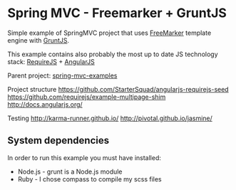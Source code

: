 Spring MVC - Freemarker + GruntJS
===============================

Simple example of SpringMVC project that uses [FreeMarker](http://freemarker.org/) template engine with [GruntJS](http://gruntjs.com/). 

This example contains also probably the most up to date JS technology stack: [RequireJS](http://requirejs.org/) + [AngularJS](http://angularjs.org/)

Parent project: [spring-mvc-examples](../../../)

Project structure
https://github.com/StarterSquad/angularjs-requirejs-seed
https://github.com/requirejs/example-multipage-shim
http://docs.angularjs.org/

Testing
http://karma-runner.github.io/
http://pivotal.github.io/jasmine/

System dependencies
-------------------
In order to run this example you must have installed:
- Node.js - grunt is a Node.js module
- Ruby - I chose compass to compile my scss files 
